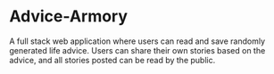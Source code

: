 # Advice-Armory
A full stack web application where users can read and save randomly generated life advice. Users can share their own stories based on the advice, and all stories posted can be read by the public.
